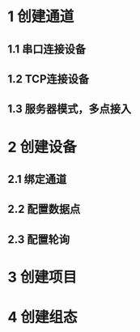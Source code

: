 
# 1 创建通道

## 1.1 串口连接设备

## 1.2 TCP连接设备

## 1.3 服务器模式，多点接入


# 2 创建设备

## 2.1 绑定通道

## 2.2 配置数据点

## 2.3 配置轮询


# 3 创建项目

# 4 创建组态